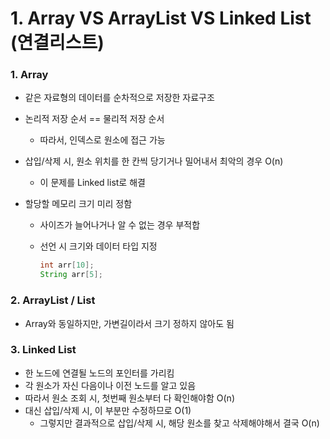 # 1. Array VS ArrayList VS Linked List (연결리스트) 



### 1. Array

* 같은 자료형의 데이터를 순차적으로 저장한 자료구조

* 논리적 저장 순서 == 물리적 저장 순서

  * 따라서, 인덱스로 원소에 접근 가능

* 삽입/삭제 시, 원소 위치를 한 칸씩 당기거나 밀어내서 최악의 경우 O(n)

  * 이 문제를 Linked list로 해결

* 할당할 메모리 크기 미리 정함

  * 사이즈가 늘어나거나 알 수 없는 경우 부적합

  * 선언 시 크기와 데이터 타입 지정

    ```java
    int arr[10];
    String arr[5];
    ```



### 2. ArrayList / List

* Array와 동일하지만, 가변길이라서 크기 정하지 않아도 됨



### 3. Linked List

* 한 노드에 연결될 노드의 포인터를 가리킴
* 각 원소가 자신 다음이나 이전 노드를 알고 있음
* 따라서 원소 조회 시, 첫번째 원소부터 다 확인해야함 O(n)
* 대신 삽입/삭제 시, 이 부분만 수정하므로 O(1)
  * 그렇지만 결과적으로 삽입/삭제 시, 해당 원소를 찾고 삭제해야해서 결국 O(n)
